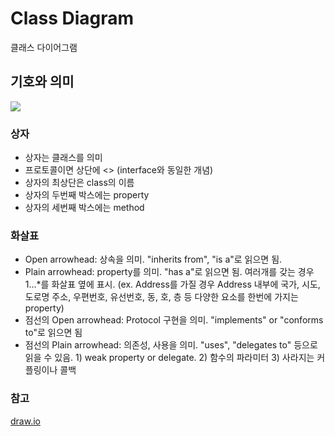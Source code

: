 # Class Diagram

클래스 다이어그램



## 기호와 의미

<img src="https://media.vlpt.us/images/seonja/post/6ec0407b-439c-4b2b-8320-830528a89a6d/image.png">

### 상자

- 상자는 클래스를 의미
- 프로토콜이면 상단에 <<protocol>> (interface와 동일한 개념)
- 상자의 최상단은 class의 이름
- 상자의 두번째 박스에는 property
- 상자의 세번째 박스에는 method



### 화살표

- Open arrowhead: 상속을 의미. "inherits from", "is a"로 읽으면 됨.
- Plain arrowhead: property를 의미. "has a"로 읽으면 됨. 여러개를 갖는 경우 1...*를 화살표 옆에 표시. (ex. Address를 가질 경우 Address 내부에 국가, 시도, 도로명 주소, 우편번호, 유선번호, 동, 호, 층 등 다양한 요소를 한번에 가지는 property)
- 점선의 Open arrowhead: Protocol 구현을 의미. "implements" or "conforms to"로 읽으면 됨
- 점선의 Plain arrowhead: 의존성, 사용을 의미. "uses", "delegates to" 등으로 읽을 수 있음. 1) weak property or delegate. 2) 함수의 파라미터 3) 사라지는 커플링이나 콜백



### 참고

[draw.io](https://draw.io)



